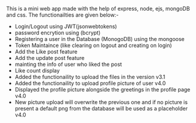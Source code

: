This is a mini web app made with the help of express, node, ejs, mongoDB and css. The functionailties are given below:-
<ul>
<li>Login/Logout using JWT(jsonwebtokens)</li>
<li>password encrytion using (bcrypt)</li>
<li>Registering a user in the Database (MonogoDB)  using the mongoose</li>
<li>Token Maintaince (like clearing on logout and creating on login)</li>
<li>Add the Like post feature</li>
<li>Add the update post feature</li>
<li>mainting the info of user who liked the post</li>
<li>Like count display</li>  
<li>Added the functionaility to upload the files in the version v3.1</li> 
<li>Added the functionaility to upload profile picture of user  v4.0</li>  
<li>Displayed the profile picture alongside the greetings in the profile page v4.0</li>
<li>New picture upload will overwrite the previous one and if no picture is present a default png from the database will be used as a placeholder v4.0</li>  
</ul>
